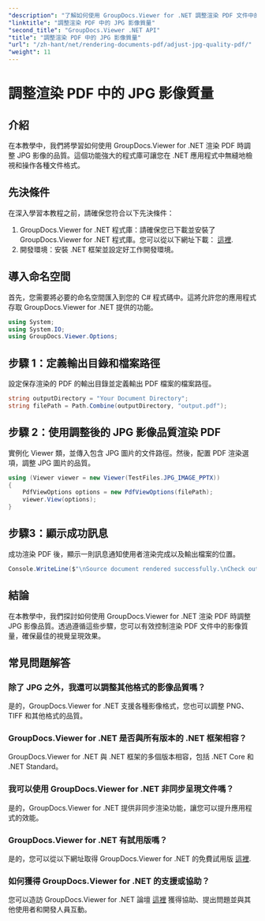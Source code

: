 ```yaml
---
"description": "了解如何使用 GroupDocs.Viewer for .NET 調整渲染 PDF 文件中的 JPG 影像品質。提升您的文件檢視體驗。"
"linktitle": "調整渲染 PDF 中的 JPG 影像質量"
"second_title": "GroupDocs.Viewer .NET API"
"title": "調整渲染 PDF 中的 JPG 影像質量"
"url": "/zh-hant/net/rendering-documents-pdf/adjust-jpg-quality-pdf/"
"weight": 11
---
```


# 調整渲染 PDF 中的 JPG 影像質量

## 介紹
在本教學中，我們將學習如何使用 GroupDocs.Viewer for .NET 渲染 PDF 時調整 JPG 影像的品質。這個功能強大的程式庫可讓您在 .NET 應用程式中無縫地檢視和操作各種文件格式。
## 先決條件
在深入學習本教程之前，請確保您符合以下先決條件：
1. GroupDocs.Viewer for .NET 程式庫：請確保您已下載並安裝了 GroupDocs.Viewer for .NET 程式庫。您可以從以下網址下載： [這裡](https://releases。groupdocs.com/viewer/net/).
2. 開發環境：安裝 .NET 框架並設定好工作開發環境。

## 導入命名空間
首先，您需要將必要的命名空間匯入到您的 C# 程式碼中。這將允許您的應用程式存取 GroupDocs.Viewer for .NET 提供的功能。
```csharp
using System;
using System.IO;
using GroupDocs.Viewer.Options;
```
## 步驟 1：定義輸出目錄和檔案路徑
設定保存渲染的 PDF 的輸出目錄並定義輸出 PDF 檔案的檔案路徑。
```csharp
string outputDirectory = "Your Document Directory";
string filePath = Path.Combine(outputDirectory, "output.pdf");
```
## 步驟 2：使用調整後的 JPG 影像品質渲染 PDF
實例化 Viewer 類，並傳入包含 JPG 圖片的文件路徑。然後，配置 PDF 渲染選項，調整 JPG 圖片的品質。
```csharp
using (Viewer viewer = new Viewer(TestFiles.JPG_IMAGE_PPTX))
{               
    PdfViewOptions options = new PdfViewOptions(filePath);
    viewer.View(options);
}
```
## 步驟3：顯示成功訊息
成功渲染 PDF 後，顯示一則訊息通知使用者渲染完成以及輸出檔案的位置。
```csharp
Console.WriteLine($"\nSource document rendered successfully.\nCheck output in {outputDirectory}.");
```

## 結論
在本教學中，我們探討如何使用 GroupDocs.Viewer for .NET 渲染 PDF 時調整 JPG 影像品質。透過遵循這些步驟，您可以有效控制渲染 PDF 文件中的影像質量，確保最佳的視覺呈現效果。
## 常見問題解答
### 除了 JPG 之外，我還可以調整其他格式的影像品質嗎？
是的，GroupDocs.Viewer for .NET 支援各種影像格式，您也可以調整 PNG、TIFF 和其他格式的品質。
### GroupDocs.Viewer for .NET 是否與所有版本的 .NET 框架相容？
GroupDocs.Viewer for .NET 與 .NET 框架的多個版本相容，包括 .NET Core 和 .NET Standard。
### 我可以使用 GroupDocs.Viewer for .NET 非同步呈現文件嗎？
是的，GroupDocs.Viewer for .NET 提供非同步渲染功能，讓您可以提升應用程式的效能。
### GroupDocs.Viewer for .NET 有試用版嗎？
是的，您可以從以下網址取得 GroupDocs.Viewer for .NET 的免費試用版 [這裡](https://releases。groupdocs.com/).
### 如何獲得 GroupDocs.Viewer for .NET 的支援或協助？
您可以造訪 GroupDocs.Viewer for .NET 論壇 [這裡](https://forum.groupdocs.com/c/viewer/9) 獲得協助、提出問題並與其他使用者和開發人員互動。